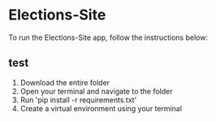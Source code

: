# Elections-Site

To run the Elections-Site app, follow the instructions below:
## test

1. Download the entire folder
2. Open your terminal and navigate to the folder
2. Run 'pip install -r requirements.txt'
3. Create a virtual environment using your terminal
